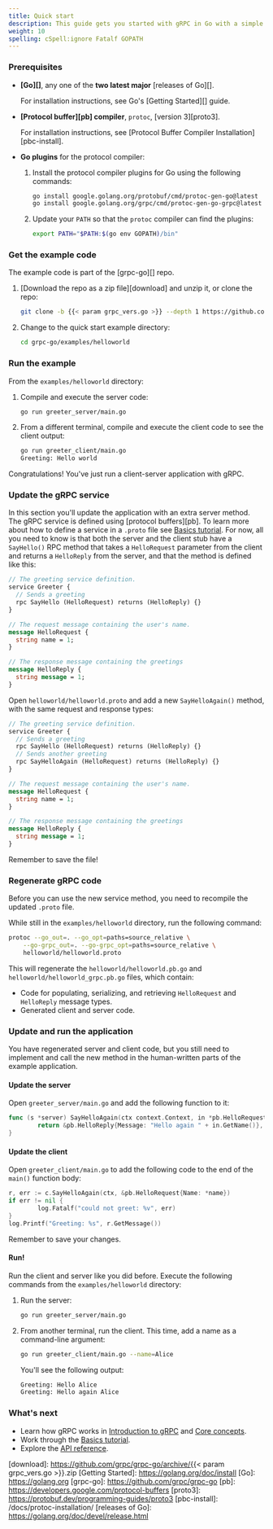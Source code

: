 ```yaml
---
title: Quick start
description: This guide gets you started with gRPC in Go with a simple working example.
weight: 10
spelling: cSpell:ignore Fatalf GOPATH
---
```


### Prerequisites

- **[Go][]**, any one of the **two latest major** [releases of Go][].

  For installation instructions, see Go's [Getting Started][] guide.

- **[Protocol buffer][pb] compiler**, `protoc`, [version 3][proto3].

  For installation instructions, see [Protocol Buffer Compiler
  Installation][pbc-install].

- **Go plugins** for the protocol compiler:

   1. Install the protocol compiler plugins for Go using the following commands:

      ```sh
      go install google.golang.org/protobuf/cmd/protoc-gen-go@latest
      go install google.golang.org/grpc/cmd/protoc-gen-go-grpc@latest
      ```

   2. Update your `PATH` so that the `protoc` compiler can find the plugins:

      ```sh
      export PATH="$PATH:$(go env GOPATH)/bin"
      ```

### Get the example code

The example code is part of the [grpc-go][] repo.

 1. [Download the repo as a zip file][download] and unzip it, or clone
    the repo:

    ```sh
    git clone -b {{< param grpc_vers.go >}} --depth 1 https://github.com/grpc/grpc-go
    ```

 2. Change to the quick start example directory:

    ```sh
    cd grpc-go/examples/helloworld
    ```

### Run the example

From the `examples/helloworld` directory:

 1. Compile and execute the server code:

    ```sh
    go run greeter_server/main.go
    ```

 2. From a different terminal, compile and execute the client code to see the
    client output:

    ```sh
    go run greeter_client/main.go
    Greeting: Hello world
    ```

Congratulations! You've just run a client-server application with gRPC.

### Update the gRPC service

In this section you'll update the application with an extra server method. The
gRPC service is defined using [protocol buffers][pb]. To learn more about how to
define a service in a `.proto` file see [Basics tutorial][].
For now, all you need to know is that both the
server and the client stub have a `SayHello()` RPC method that takes a
`HelloRequest` parameter from the client and returns a `HelloReply` from the
server, and that the method is defined like this:

```protobuf
// The greeting service definition.
service Greeter {
  // Sends a greeting
  rpc SayHello (HelloRequest) returns (HelloReply) {}
}

// The request message containing the user's name.
message HelloRequest {
  string name = 1;
}

// The response message containing the greetings
message HelloReply {
  string message = 1;
}
```

Open `helloworld/helloworld.proto` and add a new `SayHelloAgain()` method, with
the same request and response types:

```protobuf
// The greeting service definition.
service Greeter {
  // Sends a greeting
  rpc SayHello (HelloRequest) returns (HelloReply) {}
  // Sends another greeting
  rpc SayHelloAgain (HelloRequest) returns (HelloReply) {}
}

// The request message containing the user's name.
message HelloRequest {
  string name = 1;
}

// The response message containing the greetings
message HelloReply {
  string message = 1;
}
```

Remember to save the file!

### Regenerate gRPC code

Before you can use the new service method, you need to recompile the updated
`.proto` file.

While still in the `examples/helloworld` directory, run the following command:

```sh
protoc --go_out=. --go_opt=paths=source_relative \
    --go-grpc_out=. --go-grpc_opt=paths=source_relative \
    helloworld/helloworld.proto
```

This will regenerate the `helloworld/helloworld.pb.go` and  `helloworld/helloworld_grpc.pb.go` files, which contain:

- Code for populating, serializing, and retrieving `HelloRequest` and
  `HelloReply` message types.
- Generated client and server code.

### Update and run the application

You have regenerated server and client code, but you still need to implement
and call the new method in the human-written parts of the example application.

#### Update the server

Open `greeter_server/main.go` and add the following function to it:

```go
func (s *server) SayHelloAgain(ctx context.Context, in *pb.HelloRequest) (*pb.HelloReply, error) {
        return &pb.HelloReply{Message: "Hello again " + in.GetName()}, nil
}
```

#### Update the client

Open `greeter_client/main.go` to add the following code to the end of the
`main()` function body:

```go
r, err := c.SayHelloAgain(ctx, &pb.HelloRequest{Name: *name})
if err != nil {
        log.Fatalf("could not greet: %v", err)
}
log.Printf("Greeting: %s", r.GetMessage())
```

Remember to save your changes.

#### Run!

Run the client and server like you did before. Execute the following commands
from the `examples/helloworld` directory:

 1. Run the server:

    ```sh
    go run greeter_server/main.go
    ```

 2. From another terminal, run the client. This time, add a name as a
    command-line argument:

    ```sh
    go run greeter_client/main.go --name=Alice
    ```

    You'll see the following output:

    ```sh
    Greeting: Hello Alice
    Greeting: Hello again Alice
    ```

### What's next

- Learn how gRPC works in [Introduction to gRPC](/docs/what-is-grpc/introduction/)
  and [Core concepts](/docs/what-is-grpc/core-concepts/).
- Work through the [Basics tutorial][].
- Explore the [API reference](../api).

[Basics tutorial]: ../basics/
[download]: https://github.com/grpc/grpc-go/archive/{{< param grpc_vers.go >}}.zip
[Getting Started]: https://golang.org/doc/install
[Go]: https://golang.org
[grpc-go]: https://github.com/grpc/grpc-go
[pb]: https://developers.google.com/protocol-buffers
[proto3]: https://protobuf.dev/programming-guides/proto3
[pbc-install]: /docs/protoc-installation/
[releases of Go]: https://golang.org/doc/devel/release.html
